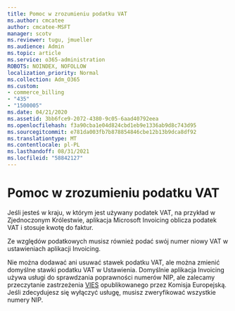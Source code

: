 ```yaml
---
title: Pomoc w zrozumieniu podatku VAT
ms.author: cmcatee
author: cmcatee-MSFT
manager: scotv
ms.reviewer: tugu, jmueller
ms.audience: Admin
ms.topic: article
ms.service: o365-administration
ROBOTS: NOINDEX, NOFOLLOW
localization_priority: Normal
ms.collection: Adm_O365
ms.custom:
- commerce_billing
- "435"
- "1500005"
ms.date: 04/21/2020
ms.assetid: 3bb6fce9-2072-4380-9c05-6aad40792eea
ms.openlocfilehash: f3a90cba1e04d824cbd1eb9e1336ab9d8c743d95
ms.sourcegitcommit: e781da003fb7b878854846cbe12b13b9dca8df92
ms.translationtype: MT
ms.contentlocale: pl-PL
ms.lasthandoff: 08/31/2021
ms.locfileid: "58842127"
---
```

# <a name="help-understanding-value-added-tax-vat"></a>Pomoc w zrozumieniu podatku VAT

Jeśli jesteś w kraju, w którym jest używany podatek VAT, na przykład w Zjednoczonym Królestwie, aplikacja Microsoft Invoicing oblicza podatek VAT i stosuje kwotę do faktur.
  
Ze względów podatkowych musisz również podać swój numer niowy VAT w ustawieniach aplikacji Invoicing.
  
Nie można dodawać ani usuwać stawek podatku VAT, ale można zmienić domyślne stawki podatku VAT w Ustawienia. Domyślnie aplikacja Invoicing używa usługi do sprawdzania poprawności numerów NIP, ale zalecamy przeczytanie zastrzeżenia [VIES](https://go.microsoft.com/fwlink/?LinkID=841741) opublikowanego przez Komisja Europejską. Jeśli zdecydujesz się wyłączyć usługę, musisz zweryfikować wszystkie numery NIP.
